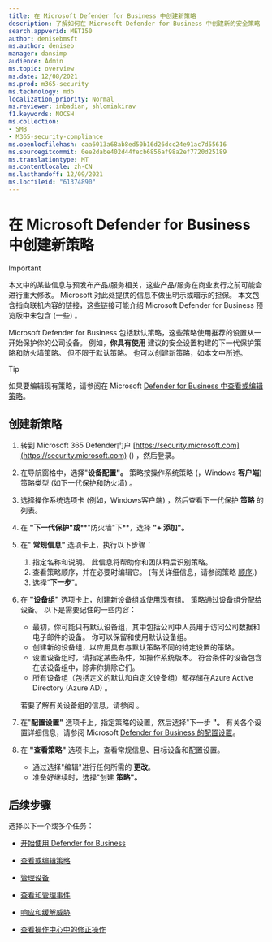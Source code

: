 ```yaml
---
title: 在 Microsoft Defender for Business 中创建新策略
description: 了解如何在 Microsoft Defender for Business 中创建新的安全策略
search.appverid: MET150
author: denisebmsft
ms.author: deniseb
manager: dansimp
audience: Admin
ms.topic: overview
ms.date: 12/08/2021
ms.prod: m365-security
ms.technology: mdb
localization_priority: Normal
ms.reviewer: inbadian, shlomiakirav
f1.keywords: NOCSH
ms.collection:
- SMB
- M365-security-compliance
ms.openlocfilehash: caa6013a68ab8ed50b16d26dcc24e91ac7d55616
ms.sourcegitcommit: 0ee2dabe402d44fecb6856af98a2ef7720d25189
ms.translationtype: MT
ms.contentlocale: zh-CN
ms.lasthandoff: 12/09/2021
ms.locfileid: "61374890"
---
```

# <a name="create-a-new-policy-in-microsoft-defender-for-business"></a>在 Microsoft Defender for Business 中创建新策略

> [!IMPORTANT]
> 本文中的某些信息与预发布产品/服务相关，这些产品/服务在商业发行之前可能会进行重大修改。 Microsoft 对此处提供的信息不做出明示或暗示的担保。 本文包含指向联机内容的链接，这些链接可能介绍 Microsoft Defender for Business 预览版中未包含 (一些) 。

Microsoft Defender for Business 包括默认策略，这些策略使用推荐的设置从一开始保护你的公司设备。 例如，**你具有使用** 建议的安全设置构建的下一代保护策略和防火墙策略。 但不限于默认策略。 也可以创建新策略，如本文中所述。

> [!TIP]
> 如果要编辑现有策略，请参阅在 Microsoft [Defender for Business 中查看或编辑策略](mdb-view-edit-policies.md)。

## <a name="create-a-new-policy"></a>创建新策略

1. 转到 Microsoft 365 Defender门户 [https://security.microsoft.com](https://security.microsoft.com) () ，然后登录。 

2. 在导航窗格中，选择"**设备配置"。** 策略按操作系统策略 (，Windows **客户端**) 策略类型 (如下一代保护和防火墙) 。   

3. 选择操作系统选项卡 (例如，Windows客户端) ，然后查看下一代保护 **策略** 的列表。 

4. 在 **"下一代保护"或****"防火墙"下**，选择 **"+ 添加"。**

5. 在" **常规信息"** 选项卡上，执行以下步骤：

   1. 指定名称和说明。 此信息将帮助你和团队稍后识别策略。
   2. 查看策略顺序，并在必要时编辑它。  (有关详细信息，请参阅策略 [顺序](mdb-policy-order.md).) 
   3. 选择“**下一步**”。 

7. 在 **"设备组"** 选项卡上，创建新设备组或使用现有组。 策略通过设备组分配给设备。 以下是需要记住的一些内容：

   - 最初，你可能只有默认设备组，其中包括公司中人员用于访问公司数据和电子邮件的设备。 你可以保留和使用默认设备组。
   - 创建新的设备组，以应用具有与默认策略不同的特定设置的策略。 
   - 设置设备组时，请指定某些条件，如操作系统版本。 符合条件的设备包含在该设备组中，除非你排除它们。 
   - 所有设备组（包括定义的默认和自定义设备组）都存储在Azure Active Directory (Azure AD) 。

   若要了解有关设备组的信息，请参阅 。 

8. 在"**配置设置"** 选项卡上，指定策略的设置，然后选择"下一步 **"。** 有关各个设置详细信息，请参阅 Microsoft [Defender for Business 的配置设置](mdb-next-gen-configuration-settings.md)。

9. 在 **"查看策略"** 选项卡上，查看常规信息、目标设备和配置设置。 

   - 通过选择"编辑"进行任何所需的 **更改**。
   - 准备好继续时，选择"创建 **策略"。**

## <a name="next-steps"></a>后续步骤

选择以下一个或多个任务：

- [开始使用 Defender for Business](mdb-get-started.md)

- [查看或编辑策略](mdb-view-edit-policies.md)

- [管理设备](mdb-manage-devices.md)

- [查看和管理事件](mdb-view-manage-incidents.md)

- [响应和缓解威胁](mdb-respond-mitigate-threats.md)

- [查看操作中心中的修正操作](mdb-review-remediation-actions.md)